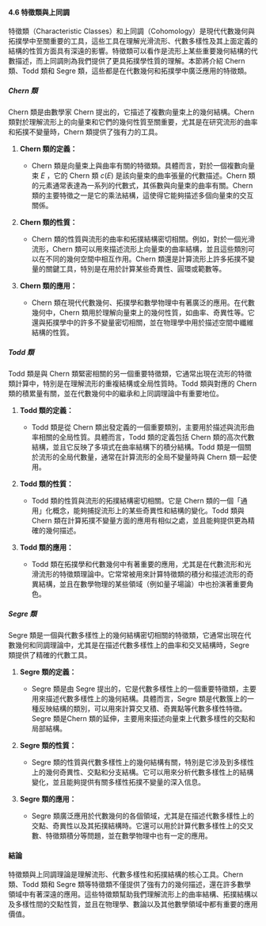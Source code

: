 #### 4.6 特徵類與上同調

特徵類（Characteristic Classes）和上同調（Cohomology）是現代代數幾何與拓撲學中至關重要的工具，這些工具在理解光滑流形、代數多樣性及其上面定義的結構的性質方面具有深遠的影響。特徵類可以看作是流形上某些重要幾何結構的代數描述，而上同調則為我們提供了更具拓撲學性質的理解。本節將介紹 Chern 類、Todd 類和 Segre 類，這些都是在代數幾何和拓撲學中廣泛應用的特徵類。

##### Chern 類

Chern 類是由數學家 Chern 提出的，它描述了複數向量束上的幾何結構。Chern 類對於理解流形上的向量束和它們的幾何性質至關重要，尤其是在研究流形的曲率和拓撲不變量時，Chern 類提供了強有力的工具。

1. **Chern 類的定義：**
   - Chern 類是向量束上與曲率有關的特徵類。具體而言，對於一個複數向量束  $`E`$ ，它的 Chern 類  $`c(E)`$  是該向量束的曲率張量的代數描述。Chern 類的元素通常表達為一系列的代數式，其係數與向量束的曲率有關。Chern 類的主要特徵之一是它的乘法結構，這使得它能夠描述多個向量束的交互關係。

2. **Chern 類的性質：**
   - Chern 類的性質與流形的曲率和拓撲結構密切相關。例如，對於一個光滑流形，Chern 類可以用來描述流形上向量束的曲率結構，並且這些類別可以在不同的幾何空間中相互作用。Chern 類還是計算流形上許多拓撲不變量的關鍵工具，特別是在用於計算某些奇異性、圓環或範數等。

3. **Chern 類的應用：**
   - Chern 類在現代代數幾何、拓撲學和數學物理中有著廣泛的應用。在代數幾何中，Chern 類用於理解向量束上的幾何性質，如曲率、奇異性等。它還與拓撲學中的許多不變量密切相關，並在物理學中用於描述空間中纖維結構的性質。

##### Todd 類

Todd 類是與 Chern 類緊密相關的另一個重要特徵類，它通常出現在流形的特徵類計算中，特別是在理解流形的重複結構或全局性質時。Todd 類與對應的 Chern 類的積累量有關，並在代數幾何中的繼承和上同調理論中有重要地位。

1. **Todd 類的定義：**
   - Todd 類是從 Chern 類出發定義的一個重要類別，主要用於描述與流形曲率相關的全局性質。具體而言，Todd 類的定義包括 Chern 類的高次代數結構，並且它反映了多項式在曲率結構下的積分結構。Todd 類是一個關於流形的全局代數量，通常在計算流形的全局不變量時與 Chern 類一起使用。

2. **Todd 類的性質：**
   - Todd 類的性質與流形的拓撲結構密切相關。它是 Chern 類的一個「通用」化概念，能夠捕捉流形上的某些奇異性和結構的變化。Todd 類與 Chern 類在計算拓撲不變量方面的應用有相似之處，並且能夠提供更為精確的幾何描述。

3. **Todd 類的應用：**
   - Todd 類在拓撲學和代數幾何中有著重要的應用，尤其是在代數流形和光滑流形的特徵類理論中。它常常被用來計算特徵類的積分和描述流形的奇異結構，並且在數學物理的某些領域（例如量子場論）中也扮演著重要角色。

##### Segre 類

Segre 類是一個與代數多樣性上的幾何結構密切相關的特徵類，它通常出現在代數幾何和同調理論中，尤其是在描述代數多樣性上的曲率和交叉結構時，Segre 類提供了精確的代數工具。

1. **Segre 類的定義：**
   - Segre 類是由 Segre 提出的，它是代數多樣性上的一個重要特徵類，主要用來描述代數多樣性上的幾何結構。具體而言，Segre 類是代數簇上的一種反映結構的類別，可以用來計算交叉積、奇異點等代數多樣性特徵。Segre 類是Chern 類的延伸，主要用來描述向量束上代數多樣性的交點和局部結構。

2. **Segre 類的性質：**
   - Segre 類的性質與代數多樣性上的幾何結構有關，特別是它涉及到多樣性上的幾何奇異性、交點和分支結構。它可以用來分析代數多樣性上的結構變化，並且能夠提供有關多樣性拓撲不變量的深入信息。

3. **Segre 類的應用：**
   - Segre 類廣泛應用於代數幾何的各個領域，尤其是在描述代數多樣性上的交點、奇異性以及其拓撲結構時。它還可以用於計算代數多樣性上的交叉數、特徵類積分等問題，並在數學物理中也有一定的應用。

#### 結論

特徵類與上同調理論是理解流形、代數多樣性和拓撲結構的核心工具。Chern 類、Todd 類和 Segre 類等特徵類不僅提供了強有力的幾何描述，還在許多數學領域中有著深遠的應用。這些特徵類幫助我們理解流形上的曲率結構、拓撲結構以及多樣性間的交點性質，並且在物理學、數論以及其他數學領域中都有重要的應用價值。